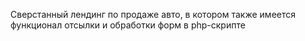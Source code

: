 Сверстанный лендинг по продаже авто, в котором также имеется функционал отсылки и обработки форм в php-скрипте
